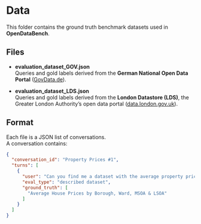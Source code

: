 # Data

This folder contains the ground truth benchmark datasets used in **OpenDataBench**.

## Files

- **evaluation_dataset_GOV.json**  
  Queries and gold labels derived from the **German National Open Data Portal** ([GovData.de](https://www.govdata.de/)).  

- **evaluation_dataset_LDS.json**  
  Queries and gold labels derived from the **London Datastore (LDS)**, the Greater London Authority’s open data portal ([data.london.gov.uk](https://data.london.gov.uk/)).  

## Format

Each file is a JSON list of conversations.  
A conversation contains:
```json
{
  "conversation_id": "Property Prices #1",
  "turns": [
    {
      "user": "Can you find me a dataset with the average property prices in London?",
      "eval_type": "described dataset",
      "ground_truth": [
        "Average House Prices by Borough, Ward, MSOA & LSOA"
      ]
    }
  ]
}
